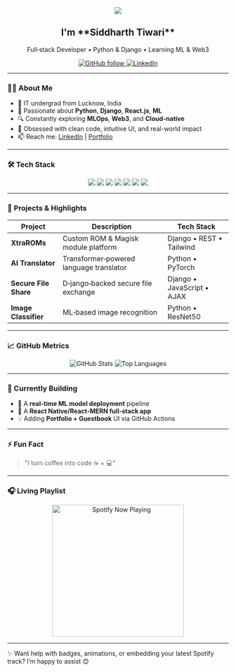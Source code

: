 <!-- Header Animation via Capsule (waving gradient) -->
<p align="center">
  <img src="https://capsule-render.vercel.app/api?type=waving&color=gradient&height=150&section=header&text=Hey%2C%20I%27m%20Siddharth!👋" />
</p>

<h2 align="center">I'm **Siddharth Tiwari**</h2>
<p align="center">
  Full‑stack Developer • Python & Django • Learning ML & Web3 
</p>

<p align="center">
  <a href="https://github.com/llSiddharthll">
    <img src="https://img.shields.io/github/followers/llSiddharthll?label=Follow&style=social" alt="GitHub follow" />
  </a>
  <a href="https://linkedin.com/in/siddharth-tiwari-553735295">
    <img src="https://img.shields.io/badge/LinkedIn-Connect-blue?logo=linkedin" alt="LinkedIn" />
  </a>
</p>

---

### 👨‍💻 About Me
- 🏫 IT undergrad from Lucknow, India  
- 🌱 Passionate about **Python**, **Django**, **React.js**, **ML**  
- 🔍 Constantly exploring **MLOps**, **Web3**, and **Cloud-native**  
- 🎯 Obsessed with clean code, intuitive UI, and real-world impact  
- 📫 Reach me: [LinkedIn](https://linkedin.com/in/siddharth-tiwari-553735295) | [Portfolio](https://your-portfolio.link)

---

### 🛠️ Tech Stack
<p align="center">
  <!-- Icons: Python, Django, React, Node.js, JS, Tailwind, Docker -->
  <img src="https://img.shields.io/badge/-Python-3776AB?style=flat-square&logo=python&logoColor=white" />
  <img src="https://img.shields.io/badge/-Django-092E20?style=flat-square&logo=django&logoColor=white" />
  <img src="https://img.shields.io/badge/-React-20232A?style=flat-square&logo=react&logoColor=61DAFB" />
  <img src="https://img.shields.io/badge/-Node.js-339933?style=flat-square&logo=nodedotjs&logoColor=white" />
  <img src="https://img.shields.io/badge/-JavaScript-F7DF1E?style=flat-square&logo=javascript&logoColor=black" />
  <img src="https://img.shields.io/badge/-TailwindCSS-38B2AC?style=flat-square&logo=tailwind-css&logoColor=white" />
  <img src="https://img.shields.io/badge/-Docker-2496ED?style=flat-square&logo=docker&logoColor=white" />
</p>

---

### 🚀 Projects & Highlights
| Project | Description | Tech Stack |
|-------|-------------|------------|
| **XtraROMs** | Custom ROM & Magisk module platform | Django • REST • Tailwind |
| **AI Translator** | Transformer‑powered language translator | Python • PyTorch |
| **Secure File Share** | D‑jango‑backed secure file exchange | Django • JavaScript • AJAX |
| **Image Classifier** | ML‑based image recognition | Python • ResNet50 |

---

### 📈 GitHub Metrics
<p align="center">
  <!-- GitHub Stats -->
  <img src="https://github-readme-stats.vercel.app/api?username=llSiddharthll&show_icons=true&theme=radical" alt="GitHub Stats" />
  <img src="https://github-readme-stats.vercel.app/api/top-langs/?username=llSiddharthll&layout=compact&theme=radical" alt="Top Languages" />
</p>

---

### 🔄 Currently Building
- 🧠 A **real-time ML model deployment** pipeline  
- 📱 A **React Native/React‑MERN full‑stack app**  
- 💡 Adding **Portfolio + Guestbook** UI via GitHub Actions

---

### ⚡ Fun Fact
> "I turn coffee into code ☕ + 💻"

---

### 🎧 Living Playlist
<p align="center">
  <img src="https://spotify-now-playing-readme.vercel.app/api?user=YOUR_SPOTIFY_USER_ID" alt="Spotify Now Playing" width="300"/>
</p>

---

✨ Want help with badges, animations, or embedding your latest Spotify track? I’m happy to assist 😊
